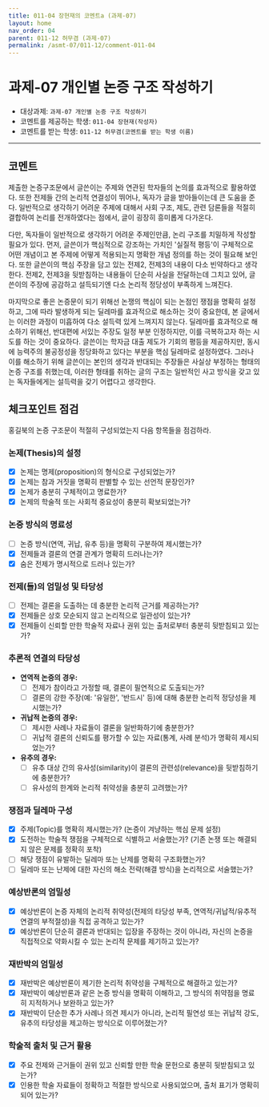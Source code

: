 ```yaml
---
title: 011-04 장현재의 코멘트a (과제-07) 
layout: home
nav_order: 04
parent: 011-12 허무겸 (과제-07)
permalink: /asmt-07/011-12/comment-011-04
---
```


# 과제-07 개인별 논증 구조 작성하기

- 대상과제: `과제-07 개인별 논증 구조 작성하기`
- 코멘트를 제공하는 학생: `011-04 장현재(작성자)` 
- 코멘트를 받는 학생: `011-12 허무겸(코멘트를 받는 학생 이름)` 

---

## 코멘트

제출한 논증구조문에서 글쓴이는 주제와 연관된 학자들의 논의를 효과적으로 활용하였다. 또한 전제들 간의 논리적 연결성이 뛰어나, 독자가 글을 받아들이는데 큰 도움을 준다. 일반적으로 생각하기 어려운 주제에 대해서 사회 구조, 제도, 관련 담론들을 적절히 결합하여 논리를 전개하였다는 점에서, 글이 굉장히 흥미롭게 다가온다.

다만, 독자들이 일반적으로 생각하기 어려운 주제인만큼, 논리 구조를 치밀하게 작성할 필요가 있다. 먼저, 글쓴이가 핵심적으로 강조하는 가치인 '실질적 평등'이 구체적으로 어떤 개념이고 본 주제에 어떻게 적용되는지 명확한 개념 정의를 하는 것이 필요해 보인다. 또한 글쓴이의 핵심 주장을 담고 있는 전제2, 전제3의 내용이 다소 빈약하다고 생각한다. 전제2, 전제3을 뒷받침하는 내용들이 단순히 사실을 전달하는데 그치고 있어, 글쓴이의 주장에 공감하고 설득되기엔 다소 논리적 정당성이 부족하게 느껴진다. 

마지막으로 좋은 논증문이 되기 위해선 논쟁의 핵심이 되는 논점인 쟁점을 명확히 설정하고, 그에 따라 발생하게 되는 딜레마를 효과적으로 해소하는 것이 중요한데, 본 글에서는 이러한 과정이 미흡하여 다소 설득력 있게 느껴지지 않는다. 딜레마를 효과적으로 해소하기 위해선, 반대편에 서있는 주장도 일정 부분 인정하지만, 이를 극복하고자 하는 시도를 하는 것이 중요하다. 글쓴이는 학자금 대출 제도가 기회의 평등을 제공하지만, 동시에 능력주의 불공정성을 정당화하고 있다는 부분을 핵심 딜레마로 설정하였다. 그러나 이를 해소하기 위해 글쓴이는 본인의 생각과 반대되는 주장들은 사실상 부정하는 형태의 논증 구조를 취했는데, 이러한 형태를 취하는 글의 구조는 일반적인 사고 방식을 갖고 있는 독자들에게는 설득력을 갖기 어렵다고 생각한다.
## 체크포인트 점검

홍길북의 논증 구조문이 적절히 구성되었는지 다음 항목들을 점검하라.

### **논제(Thesis)의 설정**
- [x] 논제는 명제(proposition)의 형식으로 구성되었는가?
- [x] 논제는 참과 거짓을 명확히 판별할 수 있는 선언적 문장인가?
- [x] 논제가 충분히 구체적이고 명료한가?
- [x] 논제의 학술적 또는 사회적 중요성이 충분히 확보되었는가?

### **논증 방식의 명료성**
- [ ] 논증 방식(연역, 귀납, 유추 등)을 명확히 구분하여 제시했는가?
- [x] 전제들과 결론의 연결 관계가 명확히 드러나는가?
- [x] 숨은 전제가 명시적으로 드러나 있는가?

### **전제(들)의 엄밀성 및 타당성**
- [ ] 전제는 결론을 도출하는 데 충분한 논리적 근거를 제공하는가?
- [x] 전제들은 상호 모순되지 않고 논리적으로 일관성이 있는가?
- [x] 전제들이 신뢰할 만한 학술적 자료나 권위 있는 출처로부터 충분히 뒷받침되고 있는가?

### **추론적 연결의 타당성**
- **연역적 논증의 경우:**
  - [ ] 전제가 참이라고 가정할 때, 결론이 필연적으로 도출되는가?
  - [ ] 결론의 강한 주장(예: '유일한', '반드시' 등)에 대해 충분한 논리적 정당성을 제시했는가?

- **귀납적 논증의 경우:**
  - [ ] 제시한 사례나 자료들이 결론을 일반화하기에 충분한가?
  - [ ] 귀납적 결론의 신뢰도를 평가할 수 있는 자료(통계, 사례 분석)가 명확히 제시되었는가?

- **유추의 경우:**
  - [ ] 유추 대상 간의 유사성(similarity)이 결론의 관련성(relevance)을 뒷받침하기에 충분한가?
  - [ ] 유사성의 한계와 논리적 취약성을 충분히 고려했는가?

### **쟁점과 딜레마 구성**
- [x] 주제(Topic)를 명확히 제시했는가? (논증이 겨냥하는 핵심 문제 설정)
- [x] 도전하는 학술적 쟁점을 구체적으로 식별하고 서술했는가? (기존 논쟁 또는 해결되지 않은 문제를 정확히 포착)
- [ ] 해당 쟁점이 유발하는 딜레마 또는 난제를 명확히 구조화했는가?
- [ ] 딜레마 또는 난제에 대한 자신의 해소 전략(해결 방식)을 논리적으로 서술했는가?

### **예상반론의 엄밀성**
- [x] 예상반론이 논증 자체의 논리적 취약성(전제의 타당성 부족, 연역적/귀납적/유추적 연결의 부적절성)을 직접 공격하고 있는가?
- [x] 예상반론이 단순히 결론과 반대되는 입장을 주장하는 것이 아니라, 자신의 논증을 직접적으로 약화시킬 수 있는 논리적 문제를 제기하고 있는가?

### **재반박의 엄밀성**
- [x] 재반박은 예상반론이 제기한 논리적 취약성을 구체적으로 해결하고 있는가?
- [x] 재반박이 예상반론과 같은 논증 방식을 명확히 이해하고, 그 방식의 취약점을 명료히 지적하거나 보완하고 있는가?
- [x] 재반박이 단순한 추가 사례나 의견 제시가 아니라, 논리적 필연성 또는 귀납적 강도, 유추의 타당성을 제고하는 방식으로 이루어졌는가?

### **학술적 출처 및 근거 활용**
- [x] 주요 전제와 근거들이 권위 있고 신뢰할 만한 학술 문헌으로 충분히 뒷받침되고 있는가?
- [x] 인용한 학술 자료들이 정확하고 적절한 방식으로 사용되었으며, 출처 표기가 명확히 되어 있는가?
